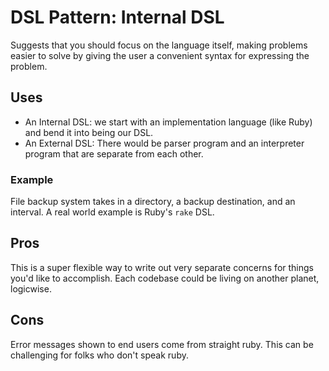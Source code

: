 # DSL Pattern: Internal DSL
Suggests that you should focus on the language itself, making problems easier to solve by giving the user a convenient syntax for expressing the problem.

## Uses
* An Internal DSL: we start with an implementation language (like Ruby) and bend it into being our DSL.
* An External DSL: There would be parser program and an interpreter program that are separate from each other.

### Example
File backup system takes in a directory, a backup destination, and an interval. A real world example is Ruby's `rake` DSL.

## Pros
This is a super flexible way to write out very separate concerns for things you'd like to accomplish. Each codebase could be living on another planet, logicwise.

## Cons
Error messages shown to end users come from straight ruby. This can be challenging for folks who don't speak ruby.
